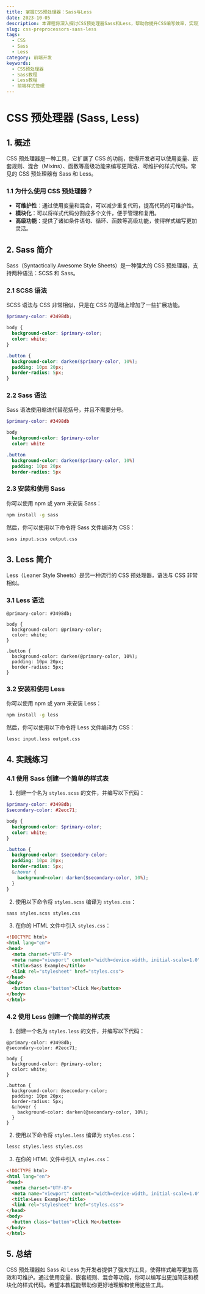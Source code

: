 ```yaml
---
title: 掌握CSS预处理器：Sass与Less
date: 2023-10-05
description: 本课程将深入探讨CSS预处理器Sass和Less，帮助你提升CSS编写效率，实现更复杂的样式管理。
slug: css-preprocessors-sass-less
tags:
  - CSS
  - Sass
  - Less
category: 前端开发
keywords:
  - CSS预处理器
  - Sass教程
  - Less教程
  - 前端样式管理
---
```


# CSS 预处理器 (Sass, Less)

## 1. 概述

CSS 预处理器是一种工具，它扩展了 CSS 的功能，使得开发者可以使用变量、嵌套规则、混合（Mixins）、函数等高级功能来编写更简洁、可维护的样式代码。常见的 CSS 预处理器有 Sass 和 Less。

### 1.1 为什么使用 CSS 预处理器？

- **可维护性**：通过使用变量和混合，可以减少重复代码，提高代码的可维护性。
- **模块化**：可以将样式代码分割成多个文件，便于管理和复用。
- **高级功能**：提供了诸如条件语句、循环、函数等高级功能，使得样式编写更加灵活。

## 2. Sass 简介

Sass（Syntactically Awesome Style Sheets）是一种强大的 CSS 预处理器，支持两种语法：SCSS 和 Sass。

### 2.1 SCSS 语法

SCSS 语法与 CSS 非常相似，只是在 CSS 的基础上增加了一些扩展功能。

```scss
$primary-color: #3498db;

body {
  background-color: $primary-color;
  color: white;
}

.button {
  background-color: darken($primary-color, 10%);
  padding: 10px 20px;
  border-radius: 5px;
}
```

### 2.2 Sass 语法

Sass 语法使用缩进代替花括号，并且不需要分号。

```sass
$primary-color: #3498db

body
  background-color: $primary-color
  color: white

.button
  background-color: darken($primary-color, 10%)
  padding: 10px 20px
  border-radius: 5px
```

### 2.3 安装和使用 Sass

你可以使用 npm 或 yarn 来安装 Sass：

```bash
npm install -g sass
```

然后，你可以使用以下命令将 Sass 文件编译为 CSS：

```bash
sass input.scss output.css
```

## 3. Less 简介

Less（Leaner Style Sheets）是另一种流行的 CSS 预处理器，语法与 CSS 非常相似。

### 3.1 Less 语法

```less
@primary-color: #3498db;

body {
  background-color: @primary-color;
  color: white;
}

.button {
  background-color: darken(@primary-color, 10%);
  padding: 10px 20px;
  border-radius: 5px;
}
```

### 3.2 安装和使用 Less

你可以使用 npm 或 yarn 来安装 Less：

```bash
npm install -g less
```

然后，你可以使用以下命令将 Less 文件编译为 CSS：

```bash
lessc input.less output.css
```

## 4. 实践练习

### 4.1 使用 Sass 创建一个简单的样式表

1. 创建一个名为 `styles.scss` 的文件，并编写以下代码：

```scss
$primary-color: #3498db;
$secondary-color: #2ecc71;

body {
  background-color: $primary-color;
  color: white;
}

.button {
  background-color: $secondary-color;
  padding: 10px 20px;
  border-radius: 5px;
  &:hover {
    background-color: darken($secondary-color, 10%);
  }
}
```

2. 使用以下命令将 `styles.scss` 编译为 `styles.css`：

```bash
sass styles.scss styles.css
```

3. 在你的 HTML 文件中引入 `styles.css`：

```html
<!DOCTYPE html>
<html lang="en">
<head>
  <meta charset="UTF-8">
  <meta name="viewport" content="width=device-width, initial-scale=1.0">
  <title>Sass Example</title>
  <link rel="stylesheet" href="styles.css">
</head>
<body>
  <button class="button">Click Me</button>
</body>
</html>
```

### 4.2 使用 Less 创建一个简单的样式表

1. 创建一个名为 `styles.less` 的文件，并编写以下代码：

```less
@primary-color: #3498db;
@secondary-color: #2ecc71;

body {
  background-color: @primary-color;
  color: white;
}

.button {
  background-color: @secondary-color;
  padding: 10px 20px;
  border-radius: 5px;
  &:hover {
    background-color: darken(@secondary-color, 10%);
  }
}
```

2. 使用以下命令将 `styles.less` 编译为 `styles.css`：

```bash
lessc styles.less styles.css
```

3. 在你的 HTML 文件中引入 `styles.css`：

```html
<!DOCTYPE html>
<html lang="en">
<head>
  <meta charset="UTF-8">
  <meta name="viewport" content="width=device-width, initial-scale=1.0">
  <title>Less Example</title>
  <link rel="stylesheet" href="styles.css">
</head>
<body>
  <button class="button">Click Me</button>
</body>
</html>
```

## 5. 总结

CSS 预处理器如 Sass 和 Less 为开发者提供了强大的工具，使得样式编写更加高效和可维护。通过使用变量、嵌套规则、混合等功能，你可以编写出更加简洁和模块化的样式代码。希望本教程能帮助你更好地理解和使用这些工具。